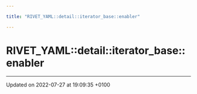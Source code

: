 ```yaml
---

title: "RIVET_YAML::detail::iterator_base::enabler"

---
```


# RIVET_YAML::detail::iterator_base::enabler





-------------------------------

Updated on 2022-07-27 at 19:09:35 +0100